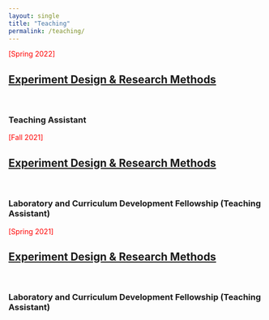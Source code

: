 ```yaml
---
layout: single
title: "Teaching"
permalink: /teaching/
---
```




<p><font style="color:red">[Spring 2022]</font> <a href=https://sites.duke.edu/memscapstone/technical-communication/ ><h2>Experiment Design & Research Methods </h2> </a> <br>
<h3> Teaching Assistant</h3> </p>


<p><font style="color:red">[Fall 2021]</font> <h2> <a href=https://sites.duke.edu/memscapstone/technical-communication/ >Experiment Design & Research Methods </a></h2> <br>
<h3> Laboratory and Curriculum Development Fellowship (Teaching Assistant)</h3> </p>

<p><font style="color:red">[Spring 2021]</font> <h2> <a href=https://sites.duke.edu/memscapstone/technical-communication/ >Experiment Design & Research Methods </a></h2> <br>
<h3> Laboratory and Curriculum Development Fellowship (Teaching Assistant)</h3> </p>















<!-- ---
title: "Comparative study of fluid flow and heat transfer in microchannels with uniformly varying cross-section."
collection: publications
permalink: /publication/microchannel-cross-section
#excerpt: 'This paper is about the number 1. The number 2 is left for future work.'
#date: 2019
venue: 'In Proceedings of Emerging Trends in Mechanical Engineering (pp.
25–30). Warangal, Telangana.'
#paperurl: 'http://academicpages.github.io/files/paper1.pdf'
citation: 'Chatterjee, A., Valaparla, R. K., Prakash, R., Balasubramanian, K. (2019). Comparative study of fluid flow and heat transfer in microchannels with uniformly varying cross-section. In Proceedings of Emerging Trends in Mechanical Engineering (pp. 25–30). Warangal, Telangana.'
---
This paper is about the number 1. The number 2 is left for future work.

[Download paper here](http://academicpages.github.io/files/paper1.pdf)

Recommended citation: Your Name, You. (2009). "Paper Title Number 1." <i>Journal 1</i>. 1(1). -->